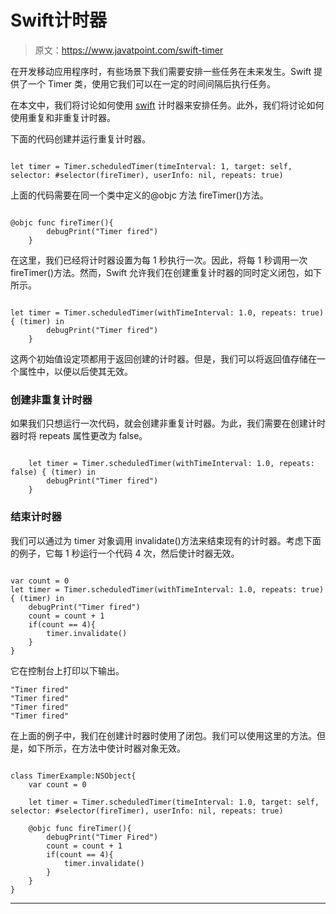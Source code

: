 # Swift计时器

> 原文：<https://www.javatpoint.com/swift-timer>

在开发移动应用程序时，有些场景下我们需要安排一些任务在未来发生。Swift 提供了一个 Timer 类，使用它我们可以在一定的时间间隔后执行任务。

在本文中，我们将讨论如何使用 [swift](https://www.javatpoint.com/swift-tutorial) 计时器来安排任务。此外，我们将讨论如何使用重复和非重复计时器。

下面的代码创建并运行重复计时器。

```

let timer = Timer.scheduledTimer(timeInterval: 1, target: self, selector: #selector(fireTimer), userInfo: nil, repeats: true)

```

上面的代码需要在同一个类中定义的@objc 方法 fireTimer()方法。

```

@objc func fireTimer(){
        debugPrint("Timer fired")
    }

```

在这里，我们已经将计时器设置为每 1 秒执行一次。因此，将每 1 秒调用一次 fireTimer()方法。然而，Swift 允许我们在创建重复计时器的同时定义闭包，如下所示。

```

let timer = Timer.scheduledTimer(withTimeInterval: 1.0, repeats: true) { (timer) in
        debugPrint("Timer fired")
    }

```

这两个初始值设定项都用于返回创建的计时器。但是，我们可以将返回值存储在一个属性中，以便以后使其无效。

### 创建非重复计时器

如果我们只想运行一次代码，就会创建非重复计时器。为此，我们需要在创建计时器时将 repeats 属性更改为 false。

```

    let timer = Timer.scheduledTimer(withTimeInterval: 1.0, repeats: false) { (timer) in
        debugPrint("Timer fired")
    }

```

### 结束计时器

我们可以通过为 timer 对象调用 invalidate()方法来结束现有的计时器。考虑下面的例子，它每 1 秒运行一个代码 4 次，然后使计时器无效。

```

var count = 0
let timer = Timer.scheduledTimer(withTimeInterval: 1.0, repeats: true) { (timer) in
    debugPrint("Timer fired")
    count = count + 1
    if(count == 4){
        timer.invalidate()
    }
}

```

它在控制台上打印以下输出。

```
"Timer fired"
"Timer fired"
"Timer fired"
"Timer fired"

```

在上面的例子中，我们在创建计时器时使用了闭包。我们可以使用这里的方法。但是，如下所示，在方法中使计时器对象无效。

```

class TimerExample:NSObject{
    var count = 0

    let timer = Timer.scheduledTimer(timeInterval: 1.0, target: self, selector: #selector(fireTimer), userInfo: nil, repeats: true)

    @objc func fireTimer(){
        debugPrint("Timer Fired")
        count = count + 1
        if(count == 4){
            timer.invalidate()
        }
    }
}

```

* * *